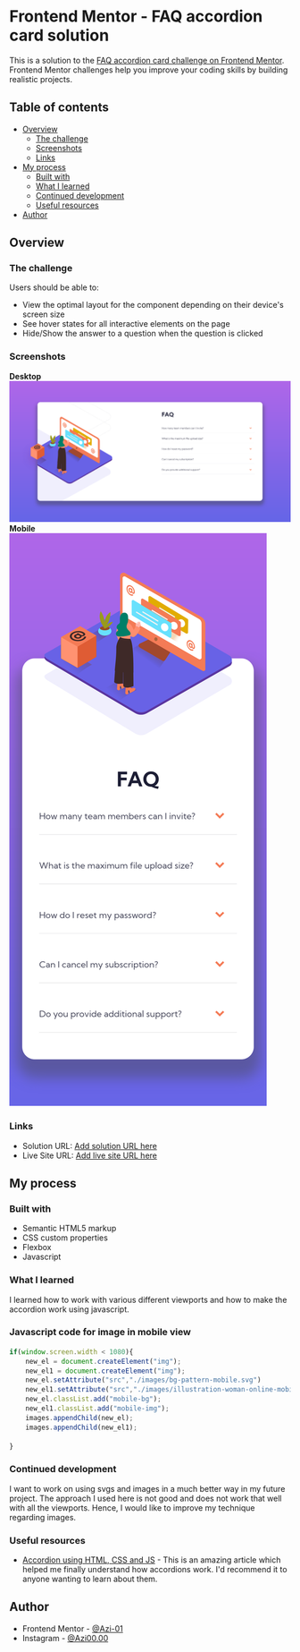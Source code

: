 # Frontend Mentor - FAQ accordion card solution

This is a solution to the [FAQ accordion card challenge on Frontend Mentor](https://www.frontendmentor.io/challenges/faq-accordion-card-XlyjD0Oam). Frontend Mentor challenges help you improve your coding skills by building realistic projects. 

## Table of contents

- [Overview](#overview)
  - [The challenge](#the-challenge)
  - [Screenshots](#screenshots)
  - [Links](#links)
- [My process](#my-process)
  - [Built with](#built-with)
  - [What I learned](#what-i-learned)
  - [Continued development](#continued-development)
  - [Useful resources](#useful-resources)
- [Author](#author)

## Overview

### The challenge

Users should be able to:

- View the optimal layout for the component depending on their device's screen size
- See hover states for all interactive elements on the page
- Hide/Show the answer to a question when the question is clicked

### Screenshots
**Desktop**
![](./screenshots/desktop.png)
**Mobile**
![](./screenshots/mobile.png)



### Links

- Solution URL: [Add solution URL here](https://your-solution-url.com)
- Live Site URL: [Add live site URL here](https://your-live-site-url.com)

## My process

### Built with

- Semantic HTML5 markup
- CSS custom properties
- Flexbox
- Javascript

### What I learned

I learned how to work with various different viewports and how to make the accordion work using javascript.

### Javascript code for image in mobile view
```js
if(window.screen.width < 1080){
    new_el = document.createElement("img");
    new_el1 = document.createElement("img");
    new_el.setAttribute("src","./images/bg-pattern-mobile.svg")
    new_el1.setAttribute("src","./images/illustration-woman-online-mobile.svg")
    new_el.classList.add("mobile-bg");
    new_el1.classList.add("mobile-img");
    images.appendChild(new_el);
    images.appendChild(new_el1);

}
```


### Continued development

I want to work on using svgs and images in a much better way in my future project. The approach I used here is not good and does not work that well with all the viewports. Hence, I would like to improve my technique regarding images.


### Useful resources

- [Accordion using HTML, CSS and JS](https://www.w3schools.com/howto/howto_js_accordion.asp) - This is an amazing article which helped me finally understand how accordions work. I'd recommend it to anyone wanting to learn about them.

## Author

- Frontend Mentor - [@Azi-01](https://www.frontendmentor.io/profile/Azi-01)
- Instagram - [@Azi00.00](https://www.instagram.com/azi00.00)

